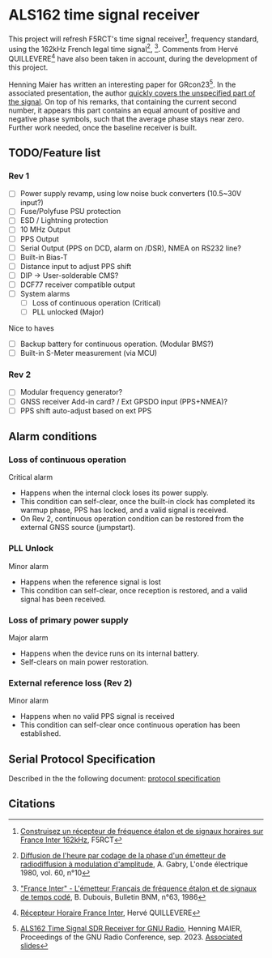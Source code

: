 # ALS162 time signal receiver

This project will refresh F5RCT's time signal receiver[^1], frequency standard, using the 162kHz French legal time signal[^3], [^4].
Comments from Hervé QUILLEVERE[^2] have also been taken in account, during the development of this project.

Henning Maier has written an interesting paper for GRcon23[^5]. In the associated presentation, the author [quickly covers the unspecified part of the signal](https://www.youtube.com/watch?v=tjkMXNVhhnU&t=126). On top of his remarks, that containing the current second number, it appears this part contains an equal amount of positive and negative phase symbols, such that the average phase stays near zero. Further work needed, once the baseline receiver is built.

## TODO/Feature list
### Rev 1
  - [ ] Power supply revamp, using low noise buck converters (10.5~30V input?)
  - [ ] Fuse/Polyfuse PSU protection
  - [ ] ESD / Lightning protection
  - [ ] 10 MHz Output
  - [ ] PPS Output
  - [ ] Serial Output (PPS on DCD, alarm on /DSR), NMEA on RS232 line?
  - [ ] Built-in Bias-T
  - [ ] Distance input to adjust PPS shift
  - [ ] DIP -> User-solderable CMS?
  - [ ] DCF77 receiver compatible output
  - [ ] System alarms
    - [ ] Loss of continuous operation (Critical)
    - [ ] PLL unlocked (Major)

Nice to haves
  - [ ] Backup battery for continuous operation. (Modular BMS?)
  - [ ] Built-in S-Meter measurement (via MCU) 

### Rev 2
  - [ ] Modular frequency generator?
  - [ ] GNSS receiver Add-in card? / Ext GPSDO input (PPS+NMEA)?
  - [ ] PPS shift auto-adjust based on ext PPS

## Alarm conditions
### Loss of continuous operation
Critical alarm
  - Happens when the internal clock loses its power supply.
  - This condition can self-clear, once the built-in clock has completed its warmup phase, PPS has locked, and a valid signal is received.
  - On Rev 2, continuous operation condition can be restored from the external GNSS source (jumpstart).

### PLL Unlock
Minor alarm
  - Happens when the reference signal is lost
  - This condition can self-clear, once reception is restored, and a valid signal has been received.

### Loss of primary power supply
Major alarm
  - Happens when the device runs on its internal battery.
  - Self-clears on main power restoration.

### External reference loss (Rev 2)
Minor alarm
  - Happens when no valid PPS signal is received
  - This condition can self-clear once continuous operation has been established.

## Serial Protocol Specification

Described in the the following document: [protocol specification](doc/proto.md)

## Citations
[^1]: [Construisez un récepteur de fréquence étalon et de signaux horaires sur France Inter 162kHz](doc/200103_signal_horaire_france_inter.pdf), F5RCT
[^2]: [Récepteur Horaire France Inter](https://www.rvq.fr/tech/fi.php), Hervé QUILLEVERE
[^3]: [Diffusion de l'heure par codage de la phase d'un émetteur de radiodiffusion à modulation d'amplitude](doc/l_onde_electrique_vol60_n10_1980.pdf), A. Gabry, L'onde électrique 1980, vol. 60, n°10
[^4]: ["France Inter" - L'émetteur Français de fréquence étalon et de signaux de temps codé](doc/bulletin_bnm_no63-64_p120_1986.pdf), B. Dubouis, Bulletin BNM, n°63, 1986
[^5]: [ALS162 Time Signal SDR Receiver for GNU Radio](https://pubs.gnuradio.org/index.php/grcon/article/view/134), Henning MAIER, Proceedings of the GNU Radio Conference, sep. 2023. [Associated slides](https://events.gnuradio.org/event/21/contributions/415/attachments/139/320/ALS162_slides_henningM1r.pdf)
